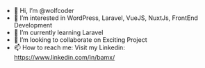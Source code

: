 - 👋 Hi, I’m @wolfcoder
- 👀 I’m interested in WordPress, Laravel, VueJS, NuxtJs, FrontEnd Development
- 🌱 I’m currently learning Laravel
- 💞️ I’m looking to collaborate on Exciting Project
- 📫 How to reach me: Visit my Linkedin: https://www.linkedin.com/in/bamx/

<!---
wolfcoder/wolfcoder is a ✨ special ✨ repository because its `README.md` (this file) appears on your GitHub profile.
You can click the Preview link to take a look at your changes.
--->

